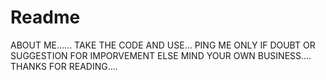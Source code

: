 # Readme
ABOUT ME......
TAKE THE CODE AND USE...
PING ME ONLY IF DOUBT OR SUGGESTION FOR IMPORVEMENT
ELSE
MIND YOUR OWN BUSINESS....
THANKS FOR READING....
